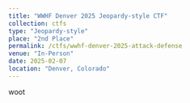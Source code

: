 ```yaml
---
title: "WWHF Denver 2025 Jeopardy-style CTF"
collection: ctfs
type: "Jeopardy-style"
place: "2nd Place"
permalink: /ctfs/wwhf-denver-2025-attack-defense
venue: "In-Person"
date: 2025-02-07
location: "Denver, Colorado"
---
```


woot
